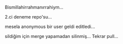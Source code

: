 Bismillahirrahmanırrahiym...

2.ci deneme repo'su...

mesela anonymous bir user geldi editledi...

sildiğim için merge yapamadan silinmiş...
Tekrar pull...
